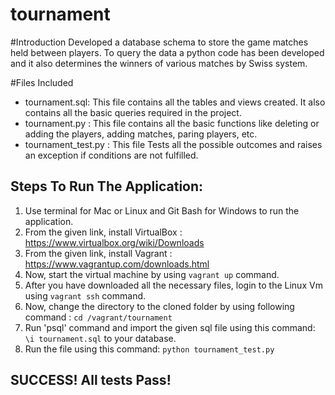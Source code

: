 # tournament

#Introduction
Developed a database schema to store the game matches held between players.
To query the data a python code has been developed and it also determines the winners of various matches by Swiss system.

#Files Included
* tournament.sql: This file contains all the tables and views created. It also contains all the basic queries required in the project.
* tournament.py : This file contains all the basic functions like deleting or adding the players, adding matches, paring players, etc.
* tournament_test.py : This file Tests all the possible outcomes and raises an exception if conditions are not fulfilled.

## Steps To Run The Application:
1. Use terminal for Mac or Linux and Git Bash for Windows to run the application.
2. From the given link, install VirtualBox : https://www.virtualbox.org/wiki/Downloads
3.  From the given link, install Vagrant : https://www.vagrantup.com/downloads.html
4. Now, start the virtual machine by using `vagrant up` command.
5. After you have downloaded all the necessary files, login to the Linux Vm using `vagrant ssh` command.
6. Now, change the directory to the cloned folder by using following command : `cd /vagrant/tournament`
7. Run 'psql' command and import the given sql file using this command: `\i tournament.sql` to your database.
8. Run the file using this command: `python tournament_test.py`

## SUCCESS! All tests Pass!
